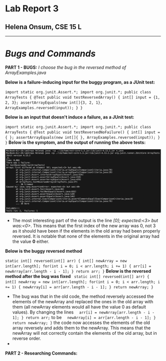 # Lab Report 3
## Helena Onsum, CSE 15 L
-----------------------------------------------
# *Bugs and Commands* 

**PART 1 - BUGS:**
*I choose the bug in the reversed method of ArrayExamples.java*

**Below is a failure-inducing input for the buggy program, as a JUnit test:**
  
` import static org.junit.Assert.*;
  import org.junit.*;
  public class ArrayTests {
  @Test
    public void testReversedArray() {
      int[] input = {1, 2, 3};
      assertArrayEquals(new int[]{3, 2, 1}, ArrayExamples.reversed(input));
    }
  }
  `

**Below is an input that doesn't induce a failure, as a JUnit test:**

` import static org.junit.Assert.*;
  import org.junit.*;
  public class ArrayTests {
  @Test
    public void testReversedNoFailure() {
      int[] input = { };
      assertArrayEquals(new int[]{ }, ArrayExamples.reversed(input));
    }
  }
  `
**Below is the symptom, and the output of running the above tests:**

![Image](ArrayTestFailure.png)
* The most interesting part of the output is the line *[0]; expected:<3> but was:<0>*. This means that the first index of the new array was 0, not 3 as it should have been if the elements in the old array had been properly reversed. It is notable that none of the elements in the original array had the value **0** either.

**Below is the buggy reversed method**

` static int[] reversed(int[] arr) {
    int[] newArray = new int[arr.length];
    for(int i = 0; i < arr.length; i += 1) {
      arr[i] = newArray[arr.length - i - 1];
    }
    return arr;
  }
  `
**Below is the reversed method after the bug was fixed**
`  static int[] reversed(int[] arr) {
    int[] newArray = new int[arr.length];
    for(int i = 0; i < arr.length; i += 1) {
      newArray[i] = arr[arr.length - i - 1];
    }
    return newArray;
  }
`
* The bug was that in the old code, the method reversely accessed the elements of the newArray and replaced the ones in the old array with them (all newArray elements would all have the value 0 as default values). By changing the lines
    `  arr[i] = newArray[arr.length - i - 1];
    }
    return arr;`
to be
  `  newArray[i] = arr[arr.length - i - 1];
    }
    return newArray;
  }`
the code now accesses the elements of the old array reversely and adds them to the newArray. This means that the newArray will not correctly contain the elements of the old array, but in reverse order. 
* 
**PART 2 - Researching Commands:**
